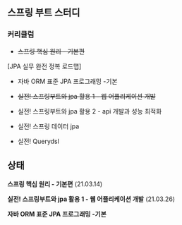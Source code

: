 ## 스프링 부트 스터디



### 커리큘럼



* ~~스프링 핵심 원리 - 기본편~~

 

 [JPA 실무 완전 정복 로드맵]

  * 자바 ORM 표준 JPA 프로그래밍 -기본

  * ~~실전! 스프링부트와 jpa 활용 1 - 웹 어플리케이션 개발~~
  * 실전! 스프링부트와 jpa 활용 2 - api 개발과 성능 최적화
  * 실전! 스프링 데이터 jpa
  * 실전! Querydsl



## 상태

**스프링 핵심 원리 - 기본편** (21.03.14)

**실전! 스프링부트와 jpa 활용 1 - 웹 어플리케이션 개발** (21.03.26)

**자바 ORM 표준 JPA 프로그래밍 -기본**